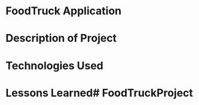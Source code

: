 # FoodTruck Application

# Description of Project

# Technologies Used

# Lessons Learned# FoodTruckProject

